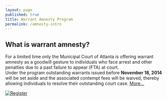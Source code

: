 ```yaml
---
layout: page
published: true
title: Warrant Amnesty Program
permalink: /amnesty-intro
---
```


## What is warrant amnesty?

For a limited time only the Municipal Court of Atlanta is offering warrant amnesty as a 
goodwill gesture to individuals who face arrest and other penalties due to a past failure to appear (FTA) at court.  
Under the program outstanding warrants issued before <b>November 18, 2014</b> will be set aside and the associated contempt fees
will be waived, thereby allowing individuals to resolve their outstanding court case. <a href="#">More...</a>

<a href="http://www.w3schools.com"><img src="http://dit-webtest-01/drfcc/img/ro.png" alt="Register"/></a>

